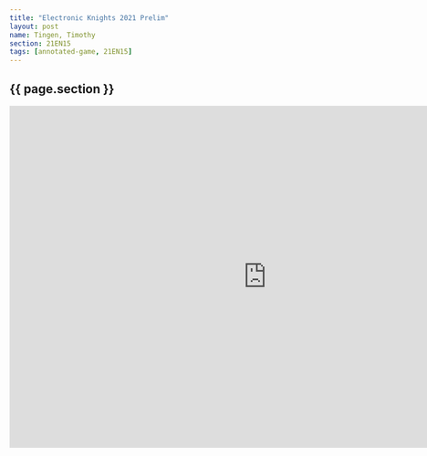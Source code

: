 ```yaml
---
title: "Electronic Knights 2021 Prelim"
layout: post
name: Tingen, Timothy
section: 21EN15
tags: [annotated-game, 21EN15]
---
```


<h2>{{ page.section }}</h2>

<iframe style='border: 0;' width='900px' height='600px' src='https://share.chessbase.com/SharedGames/frame/?p=nj9/kYLyHv+/pbz+tmRqqrdsYAmAiZnapeVjSkGGSBXjFEw02jcJ93Cc3U1hx5le'></iframe>